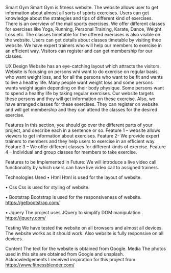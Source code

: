 Smart Gym
Smart Gym is fitness website. The website allows user to get information about almost all sorts of sports exercises. Users can get knowledge about the strategies and tips of different kind of exercises. There is an overview of the mail sports exercises. We offer different classes for exercises like Yoga, Running, Personal Training, Karate, Dance, Weight Loss etc.
The classes timetable for the offered exercises is also visible on the website. Users can get details about classes timetable by visiting thee website. We have expert trainers who will help our members to exercise in an efficient way. Visitors can register and can get membership for our classes.
 
UX Design
Website has an eye-catching layout which attracts the visitors. Website is focusing on persons whi want to do exercise on regular basis, who want weight loss, and for all the persons who want to be fit and wants to live a healthy life.
Many people want weight loss and some persons wants weight again depending on their body physique. Some persons want to spend a healthy life by taking regular exercises. Our website targets these persons and they will get information on these exercise. Also, we have arranged classes for these exercises. They can register on website and will get membership and they can attend the classes for the desired exercise.
 
Features
In this section, you should go over the different parts of your project, and describe each in a sentence or so.
Feature 1 – website allows viewers to get information about exercises.
Feature 2- We provide expert trainers to members and they help users to exercise in an efficient way.
Feature 3 – We offer different classes for different kinds of exercise.
Feature 4 – Individual and group classes for members to take exercise.
 
Features to be Implemented in Future:
We will introduce a live video call functionality by which users can have live video call to assigned trainers.
 
Technologies Used
• Html
Html is used for the layout of website.
 
• Css
Css is used for styling of website.
 
• Bootstrap
Bootstrap is used for the responsiveness of website.
https://getbootstrap.com/
 
• Jquery
The project uses JQuery to simplify DOM manipulation .
https://jquery.com/
 
Testing
We have tested the website on all browsers and almost all devices. The website works as it should work. Also website is fully responsive on all devices.
 
Content
The text for the website is obtained from Google.
Media
The photos used in this site are obtained from Google and unsplash.
Acknowledgements
I received inspiration for this project from https://www.fitnessblender.com/

